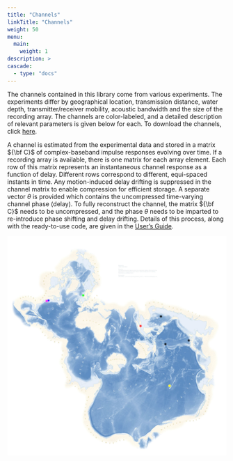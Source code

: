 ```yaml
---
title: "Channels"
linkTitle: "Channels"
weight: 50
menu:
  main:
    weight: 1
description: >
cascade:
  - type: "docs"
---
```


The channels contained in this library come from various experiments. The experiments differ by geographical location, transmission distance, water depth, transmitter/receiver mobility, acoustic bandwidth and the size of the recording array. The channels are color-labeled, and a detailed description of relevant parameters is given below for each. To download the channels, click [here](https://www.dropbox.com/scl/fo/3gyt4cgw47jfx716v0epd/AIqYaL5S2RxGylREu3sn-vY?rlkey=w2mvoklkm42zrrf6k6lwlzcxu&st=u3u6b5r9&dl=0).

A channel is estimated from the experimental data and stored in a matrix ${\bf C}$ of complex-baseband impulse responses evolving over time. If a recording array is available, there is one matrix for each array element. Each row of this matrix represents an instantaneous channel response as a function of delay. Different rows correspond to different, equi-spaced instants in time. Any motion-induced delay drifting is suppressed in the channel matrix to enable compression for efficient storage. A separate vector $\theta$ is provided which contains the uncompressed time-varying channel phase (delay). To fully reconstruct the channel, the matrix ${\bf C}$ needs to be uncompressed, and the phase $\theta$ needs to be imparted to re-introduce phase shifting and delay drifting. Details of this process, along with the ready-to-use code, are given in the [User’s Guide](/docs).

![](SpilhausBathymetry.jpg)
